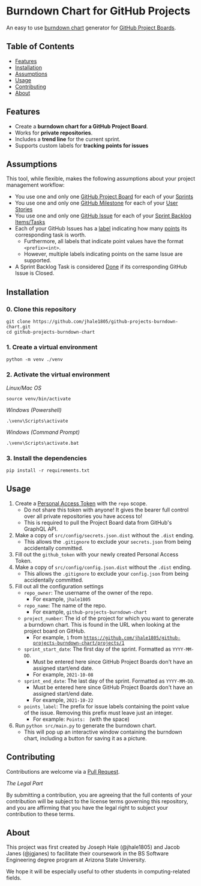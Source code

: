 # Burndown Chart for GitHub Projects
An easy to use [burndown chart](https://www.scrum.org/resources/scrum-glossary#:~:text=B-,burn-down%20chart,-%3A%C2%A0a%20chart%20which) generator for [GitHub Project Boards](https://docs.github.com/en/issues/organizing-your-work-with-project-boards/managing-project-boards/about-project-boards).

## Table of Contents
* [Features](#features)
* [Installation](#installation)
* [Assumptions](#assumptions)
* [Usage](#usage)
* [Contributing](#contributing)
* [About](#about)

## Features
* Create a **burndown chart for a GitHub Project Board**.
* Works for **private repositories**.
* Includes a **trend line** for the current sprint.
* Supports custom labels for **tracking points for issues**

## Assumptions
This tool, while flexible, makes the following assumptions about your project management workflow:
* You use one and only one [GitHub Project Board](https://docs.github.com/en/issues/organizing-your-work-with-project-boards/managing-project-boards/about-project-boards) for each of your [Sprints](https://scrumguides.org/scrum-guide.html#the-sprint)
* You use one and only one [GitHub Milestone](https://docs.github.com/en/issues/using-labels-and-milestones-to-track-work/about-milestones) for each of your [User Stories](https://www.scrum.org/resources/blog/user-story-or-stakeholder-story)
* You use one and only one [GitHub Issue](https://docs.github.com/en/issues/tracking-your-work-with-issues/about-issues) for each of your [Sprint Backlog Items/Tasks](https://scrumguides.org/scrum-guide.html#sprint-backlog)
* Each of your GitHub Issues has a [label](https://docs.github.com/en/issues/using-labels-and-milestones-to-track-work/managing-labels) indicating how many [points](https://www.scrum.org/resources/scrum-glossary#:~:text=several%20ways%20such%20as-,user%20story%20points,-or%20task%20hours.%20Work) its corresponding task is worth.
    - Furthermore, all labels that indicate point values have the format `<prefix><int>`.
    - However, multiple labels indicating points on the same Issue are supported.
* A Sprint Backlog Task is considered [Done](https://www.scrum.org/resources/professional-scrum-developer-glossary#:~:text=D-,definition%20of%20done%3A,-a%20shared%20understanding) if its corresponding GitHub Issue is Closed.

## Installation
### 0. Clone this repository
```
git clone https://github.com/jhale1805/github-projects-burndown-chart.git
cd github-projects-burndown-chart
```
### 1. Create a virtual environment
```
python -m venv ./venv
```

### 2. Activate the virtual environment

*Linux/Mac OS*
```
source venv/bin/activate
```
*Windows (Powershell)*
```
.\venv\Scripts\activate
```
*Windows (Command Prompt)*
```
.\venv\Scripts\activate.bat
```

### 3. Install the dependencies
```
pip install -r requirements.txt
```

## Usage
1. Create a [Personal Access Token](https://github.com/settings/tokens) with the `repo` scope.
    - Do not share this token with anyone! It gives the bearer full control over all private repositories you have access to!
    - This is required to pull the Project Board data from GitHub's GraphQL API.
2. Make a copy of `src/config/secrets.json.dist` without the `.dist` ending.
    - This allows the `.gitignore` to exclude your `secrets.json` from being accidentally committed.
3. Fill out the `github_token` with your newly created Personal Access Token.
4. Make a copy of `src/config/config.json.dist` without the `.dist` ending.
    - This allows the `.gitignore` to exclude your `config.json` from being accidentally committed.
5. Fill out all the configuration settings
    - `repo_owner`: The username of the owner of the repo.
        - For example, `jhale1805`
    - `repo_name`: The name of the repo.
        - For example, `github-projects-burndown-chart`
    - `project_number`: The id of the project for which you want to generate a burndown chart. This is found in the URL when looking at the project board on GitHub.
        - For example, `1` from [`https://github.com/jhale1805/github-projects-burndown-chart/projects/1`](https://github.com/jhale1805/github-projects-burndown-chart/projects/1)
    - `sprint_start_date`: The first day of the sprint. Formatted as `YYYY-MM-DD`. 
        - Must be entered here since GitHub Project Boards don't have an assigned start/end date.
        - For example, `2021-10-08`
    - `sprint_end_date`: The last day of the sprint. Formatted as `YYYY-MM-DD`.
        - Must be entered here since GitHub Project Boards don't have an assigned start/end date.
        - For example, `2021-10-22`
    - `points_label`: The prefix for issue labels containing the point value of the issue. Removing this prefix must leave just an integer.
        - For example: `Points: ` (with the space)
6. Run `python src/main.py` to generate the burndown chart.
    - This will pop up an interactive window containing the burndown chart, including a button for saving it as a picture.

## Contributing
Contributions are welcome via a [Pull Request](https://docs.github.com/en/github/collaborating-with-pull-requests/proposing-changes-to-your-work-with-pull-requests/creating-a-pull-request).

*The Legal Part*

By submitting a contribution, you are agreeing that the full contents of your contribution will be subject to the license terms governing this repository, and you are affirming that you have the legal right to subject your contribution to these terms.

## About
This project was first created by Joseph Hale (@jhale1805) and Jacob Janes (@jgjanes) to facilitate their coursework in the BS Software Engineering degree program at Arizona State University.

We hope it will be especially useful to other students in computing-related fields.